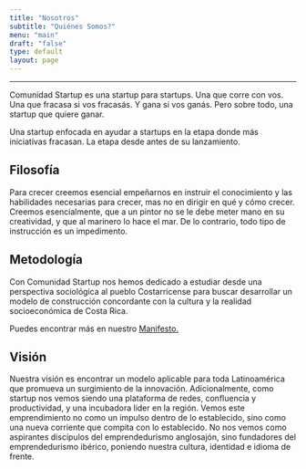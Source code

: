 ```yaml
---
title: "Nosotros"
subtitle: "Quiénes Somos?"
menu: "main"
draft: "false"
type: default
layout: page
---
```


***

Comunidad Startup es una startup para startups. Una que corre con vos. Una que fracasa si vos fracasás. Y gana si vos ganás. Pero sobre todo, una startup que quiere ganar.

Una startup enfocada en ayudar a startups en la etapa donde más iniciativas fracasan. La etapa desde antes de su lanzamiento.

## Filosofía

Para crecer creemos esencial empeñarnos en instruir el conocimiento y las habilidades necesarias para crecer, mas no en dirigir en qué y cómo crecer. Creemos esencialmente, que a un pintor no se le debe meter mano en su creatividad, y que al marinero lo hace el mar. De lo contrario, todo tipo de instrucción es un impedimento.

## Metodología

Con Comunidad Startup nos hemos dedicado a estudiar desde una perspectiva sociológica al pueblo Costarricense para buscar desarrollar un modelo de construcción concordante con la cultura y la realidad socioeconómica de Costa Rica.

Puedes encontrar más en nuestro [Manifesto.](/metodologia/manifesto/)

## Visión

Nuestra visión es encontrar un modelo aplicable para toda Latinoamérica que promueva un surgimiento de la innovación. Adicionalmente, como startup nos vemos siendo una plataforma de redes, confluencia y productividad, y una incubadora líder en la región. Vemos este emprendimiento no como un impulso dentro de lo establecido, sino como una nueva corriente que compita con lo establecido. No nos vemos como aspirantes discípulos del emprendedurismo anglosajón, sino fundadores del emprendedurismo ibérico, poniendo nuestra cultura, identidad e idioma de frente.
